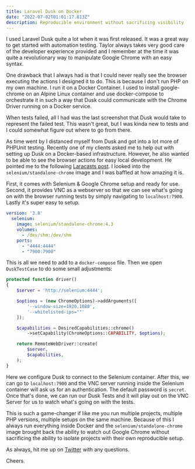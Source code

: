 ```yaml
---
title: Laravel Dusk on Docker
date: "2022-07-02T01:01:17.813Z"
description: Reproducible environment without sacrificing visibility 
---
```


I used Laravel Dusk quite a lot when it was first released.
It was a great way to get started with automation testing.
Taylor always takes very good care of the developer experience
provided and I remember at the time it was quite a revolutionary
way to manipulate Google Chrome with an easy syntax.

One drawback that I always had is that I could never really
see the browser executing the actions I designed it to do.
This is because I don't run PHP on my own machine. I run it
on a Docker Container. I used to install google-chrome
on an Alpine Linux container and use docker-compose to
orchestrate it in such a way that Dusk could communicate
with the Chrome Driver running on a Docker service.

When tests failed, all I had was the last screenshot that
Dusk would take to represent the failed test. This wasn't
great, but I was kinda new to tests and I could somewhat
figure out where to go from there. 

As time went by I distanced myself from Dusk and got into a
lot more of PHPUnit testing. Recently one of my clients asked
me to help out with setting up Dusk on a Docker-based infrastructure.
However, he also wanted to be able to see the browser actions
for easy local development. He pointed me to the following
[Laracasts post](https://laracasts.com/discuss/channels/testing/possible-to-show-browser-window-for-dusk-tests-via-sail).
I looked into the `selenium/standalone-chrome` image and
I was baffled at how amazing it is.

First, it comes with Selenium & Google Chrome setup and
ready for use. Second, it provides VNC as a webserver so that
we can see what's going on with the browser running tests
by simply navigating to `localhost:7900`. Lastly it's super
easy to setup.

```yaml
version: '3.8'
  selenium:
    image: selenium/standalone-chrome:4.3
    volumes:
      - /dev/shm:/dev/shm
    ports:
      - "4444:4444"
      - "7900:7900"
```

This is all we need to add to a `docker-compose` file. Then
we open `DuskTestCase` to do some small adjustments:

```php
protected function driver()
{
    $server = 'http://selenium:4444';

    $options = (new ChromeOptions)->addArguments([
        '--window-size=1920,1080',
        '--whitelisted-ips=""'
    ]);

    $capabilities = DesiredCapabilities::chrome()
        ->setCapability(ChromeOptions::CAPABILITY, $options);

    return RemoteWebDriver::create(
        $server,
        $capabilities,
    );
}
```

Here we configure Dusk to connect to the Selenium container.
After this, we can go to `localhost:7900` and the VNC server
running inside the Selenium container will ask us for an
authentication. The default password is `secret`. Once that's
done, we can run our Dusk Tests and it will play out on
the VNC Server for us to watch what's going on with the tests.

This is such a game-changer if like me you run multiple projects,
multiple PHP versions, multiple setups on the same machine.
Because of this I always run everything inside Docker and
the `selenium/standalone-chrome` image brought back the ability
to watch out Google Chrome without sacrificing the ability
to isolate projects with their own reproducible setup.

As always, hit me up on [Twitter](https://twitter.com/deleugyn) with any
questions. 

Cheers.